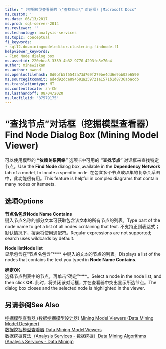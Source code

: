 ```yaml
---
title: " (挖掘模型查看器的 \"查找节点\" 对话框) |Microsoft Docs"
ms.custom: ''
ms.date: 06/13/2017
ms.prod: sql-server-2014
ms.reviewer: ''
ms.technology: analysis-services
ms.topic: conceptual
f1_keywords:
- sql12.dm.miningmodeleditor.clustering.findnode.f1
helpviewer_keywords:
- Find Node dialog box
ms.assetid: 220ebca3-3339-4b32-9770-4293fe8e70a4
author: minewiskan
ms.author: owend
ms.openlocfilehash: 0d0bfb5f5542a73d769f279be4dd6e9bb02e6590
ms.sourcegitcommit: ad4d92dce894592a259721a1571b1d8736abacdb
ms.translationtype: MT
ms.contentlocale: zh-CN
ms.lasthandoff: 08/04/2020
ms.locfileid: "87579175"
---
```

# <a name="find-node-dialog-box-mining-model-viewer"></a><span data-ttu-id="a4b32-102">“查找节点”对话框（挖掘模型查看器）</span><span class="sxs-lookup"><span data-stu-id="a4b32-102">Find Node Dialog Box (Mining Model Viewer)</span></span>
  <span data-ttu-id="a4b32-103">可以使用模型的 **“依赖关系网络”** 选项卡中可用的 **“查找节点”** 对话框来查找特定节点。</span><span class="sxs-lookup"><span data-stu-id="a4b32-103">Use the **Find Node** dialog box, available in the **Dependency Network** tab of a model, to locate a specific node.</span></span> <span data-ttu-id="a4b32-104">在包含多个节点或项集的复杂关系图中，此功能很有用。</span><span class="sxs-lookup"><span data-stu-id="a4b32-104">This feature is helpful in complex diagrams that contain many nodes or itemsets.</span></span>  
  
## <a name="options"></a><span data-ttu-id="a4b32-105">选项</span><span class="sxs-lookup"><span data-stu-id="a4b32-105">Options</span></span>  
 <span data-ttu-id="a4b32-106">**节点名包含**</span><span class="sxs-lookup"><span data-stu-id="a4b32-106">**Node Name Contains**</span></span>  
 <span data-ttu-id="a4b32-107">键入节点名称的部分文本可获取包含该文本的所有节点的列表。</span><span class="sxs-lookup"><span data-stu-id="a4b32-107">Type part of the node name to get a list of all nodes containing that text.</span></span> <span data-ttu-id="a4b32-108">不支持正则表达式；默认情况下，搜索将使用通配符。</span><span class="sxs-lookup"><span data-stu-id="a4b32-108">Regular expressions are not supported; search uses wildcards by default.</span></span>  
  
 <span data-ttu-id="a4b32-109">**Node list**</span><span class="sxs-lookup"><span data-stu-id="a4b32-109">**Node list**</span></span>  
 <span data-ttu-id="a4b32-110">显示包含在“节点名包含”\*\*\*\* 中键入的文本的节点的列表。</span><span class="sxs-lookup"><span data-stu-id="a4b32-110">Displays a list of the nodes that contains the text you typed in **Node Name Contains**.</span></span>  
  
 <span data-ttu-id="a4b32-111">**确定**</span><span class="sxs-lookup"><span data-stu-id="a4b32-111">**OK**</span></span>  
 <span data-ttu-id="a4b32-112">选择节点列表中的节点，再单击“确定”\*\*\*\*。</span><span class="sxs-lookup"><span data-stu-id="a4b32-112">Select a node in the node list, and then click **OK**.</span></span> <span data-ttu-id="a4b32-113">此时，将关闭该对话框，并在查看器中突出显示所选节点。</span><span class="sxs-lookup"><span data-stu-id="a4b32-113">The dialog box closes and the selected node is highlighted in the viewer.</span></span>  
  
## <a name="see-also"></a><span data-ttu-id="a4b32-114">另请参阅</span><span class="sxs-lookup"><span data-stu-id="a4b32-114">See Also</span></span>  
 <span data-ttu-id="a4b32-115">[挖掘模型查看器 &#40;数据挖掘模型设计器&#41;](mining-model-viewers-data-mining-model-designer.md) </span><span class="sxs-lookup"><span data-stu-id="a4b32-115">[Mining Model Viewers &#40;Data Mining Model Designer&#41;](mining-model-viewers-data-mining-model-designer.md) </span></span>  
 <span data-ttu-id="a4b32-116">[数据挖掘模型查看器](data-mining/data-mining-model-viewers.md) </span><span class="sxs-lookup"><span data-stu-id="a4b32-116">[Data Mining Model Viewers](data-mining/data-mining-model-viewers.md) </span></span>  
 [<span data-ttu-id="a4b32-117">数据挖掘算法（Analysis Services - 数据挖掘）</span><span class="sxs-lookup"><span data-stu-id="a4b32-117">Data Mining Algorithms &#40;Analysis Services - Data Mining&#41;</span></span>](data-mining/data-mining-algorithms-analysis-services-data-mining.md)  
  
  
